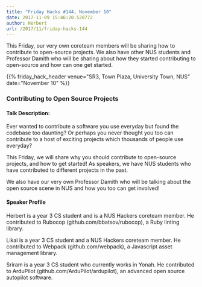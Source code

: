 ```yaml
---
title: "Friday Hacks #144, November 10"
date: 2017-11-09 15:46:20.528772
author: Herbert
url: /2017/11/friday-hacks-144
---
```


This Friday, our very own coreteam members will be sharing how to contribute to open-source projects. We also have other NUS students and Professor Damith who will be sharing about how they started contributing to open-source and how can one get started.

{{% friday_hack_header venue="SR3, Town Plaza, University Town, NUS" date="November 10" %}}


### Contributing to Open Source Projects

#### Talk Description:

Ever wanted to contribute a software you use everyday but found the codebase too daunting? Or perhaps you never thought you too can contribute to a host of exciting projects which thousands of people use everyday?

This Friday, we will share why you should contribute to open-source projects, and how to get started! As speakers, we have NUS students who have contributed to different projects in the past.

We also have our very own Professor Damith who will be talking about the open source scene in NUS and how you too can get involved!

#### Speaker Profile

Herbert is a year 3 CS student and is a NUS Hackers coreteam member. He contributed to Rubocop (github.com/bbatsov/rubocop), a Ruby linting library.

Likai is a year 3 CS student and a NUS Hackers coreteam member. He contributed to Webpack (github.com/webpack), a Javascript asset management library.

Sriram is a year 3 CS student who currently works in Yonah. He contributed to ArduPilot (github.com/ArduPilot/ardupilot), an advanced open source autopilot software.
